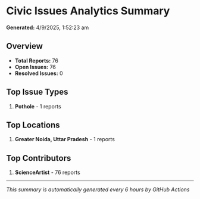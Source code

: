 #  Civic Issues Analytics Summary

**Generated:** 4/9/2025, 1:52:23 am

##  Overview
- **Total Reports:** 76
- **Open Issues:** 76
- **Resolved Issues:** 0

##  Top Issue Types
1. **Pothole** - 1 reports

##  Top Locations
1. **Greater Noida, Uttar Pradesh** - 1 reports

##  Top Contributors
1. **ScienceArtist** - 76 reports

---
*This summary is automatically generated every 6 hours by GitHub Actions*

